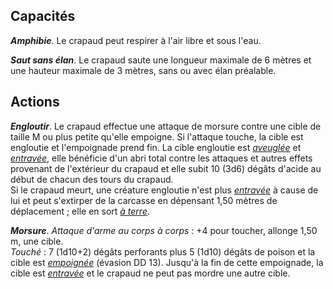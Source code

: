 ## Capacités
_**Amphibie**_. Le crapaud peut respirer à l'air libre et sous l'eau.

_**Saut sans élan**_. Le crapaud saute une longueur maximale de 6 mètres et une hauteur maximale de 3 mètres, sans ou avec élan préalable.

## Actions
_**Engloutir**_. Le crapaud effectue une attaque de morsure contre une cible de taille M ou plus petite qu'elle empoigne. Si l'attaque touche, la cible est engloutie et l'empoignade prend fin. La cible engloutie est [_aveuglée_](/gerer-la-sante-du-personnage/#aveugle) et [_entravée_](/gerer-la-sante-du-personnage/#entrave), elle bénéficie d'un abri total contre les attaques et autres effets provenant de l'extérieur du crapaud et elle subit 10 (3d6) dégâts d'acide au début de chacun des tours du crapaud.  
Si le crapaud meurt, une créature engloutie n'est plus [_entravée_](/gerer-la-sante-du-personnage/#entrave) à cause de lui et peut s'extirper de la carcasse en dépensant 1,50 mètres de déplacement ; elle en sort [_à terre_](/gerer-la-sante-du-personnage/#a-terre).

_**Morsure**_. _Attaque d'arme au corps à corps_ : +4 pour toucher, allonge 1,50 m, une cible.  
_Touché_ : 7 (1d10+2) dégâts perforants plus 5 (1d10) dégâts de poison et la cible est [_empoignée_](/gerer-la-sante-du-personnage/#empoigne) (évasion DD 13). Jusqu'à la fin de cette empoignade, la cible est [_entravée_](/gerer-la-sante-du-personnage/#entrave) et le crapaud ne peut pas mordre une autre cible.
